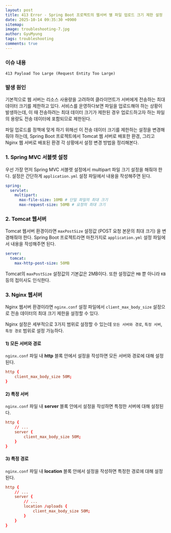 ```yaml
---
layout:	post
title: 413 Error - Spring Boot 프로젝트의 웹서버 별 파일 업로드 크기 제한 설정
date: 2025-10-14 09:35:30 +0900
sitemap: 
image: troubleshooting-7.jpg
author: GyuMyung
tags: troubleshooting
comments: true
---
```


### 이슈 내용
`413 Payload Too Large (Request Entity Too Large)`

### 발생 원인
기본적으로 웹 서버는 리소스 사용량을 고려하여 클라이언트가 서버에게 전송하는 최대 데이터 크기를 제한하고 있다. 서비스를 운영하다보면 파일을 업로드해야 하는 상황이 발생하는데, 이 때 전송하려는 최대 데이터 크기가 제한된 경우 업로드하고자 하는 파일의 용량도 전송 데이터에 포함되므로 제한된다.

파일 업로드를 정책에 맞게 하기 위해선 이 전송 데이터 크기를 제한하는 설정을 변경해줘야 하는데, Spring Boot 프로젝트에서 Tomcat 웹 서버로 배포한 환경, 그리고 Nginx 웹 서버로 배포된 환경 각 상황에서 설정 변경 방법을 정리해본다.

### 1. Spring MVC 서블렛 설정
우선 가장 먼저 Spring MVC 서블렛 설정에서 multipart 파일 크기 설정을 해줘야 한다. 설정은 간단하게 `application.yml` 설정 파일에서 내용을 작성해주면 된다.

```yaml
spring:
  servlet:
    multipart:
      max-file-size: 10MB # 단일 파일의 최대 크기
      max-request-size: 50MB # 요청의 최대 크기
```

### 2. Tomcat 웹서버
Tomcat 웹서버 환경이라면 `maxPostSize` 설정값 (POST 요청 본문의 최대 크기) 을 변경해줘야 한다. Spring Boot 프로젝트라면 마찬가지로 `application.yml` 설정 파일에서 내용을 작성해주면 된다.

```yaml
server:
  tomcat:
    max-http-post-size: 50MB
```

Tomcat의 `maxPostSize` 설정값의 기본값은 2MB이다. 또한 설정값은 `MB` 뿐 아니라 `KB` 등의 접미사도 인식한다.

### 3. Nginx 웹서버
Nginx 웹서버 환경이라면 `nginx.conf` 설정 파일에서 `client_max_body_size` 설정으로 전송 데이터의 최대 크기 제한을 설정할 수 있다.

Nginx 설정은 세부적으로 3가지 범위로 설정할 수 있는데 `모든 서버와 경로`, `특정 서버`, `특정 경로` 범위로 설정 가능하다.

#### 1) 모든 서버와 경로
`nginx.conf` 파일 내 **http** 블록 안에서 설정을 작성하면 모든 서버와 경로에 대해 설정된다.

```conf
http {
    client_max_body_size 50M;
}
```

#### 2) 특정 서버
`nginx.conf` 파일 내 **server** 블록 안에서 설정을 작성하면 특정한 서버에 대해 설정된다.

```conf
http {
    // ...
    server {
        client_max_body_size 50M;
    }
}
```

#### 3) 특정 경로
`nginx.conf` 파일 내 **location** 블록 안에서 설정을 작성하면 특정한 경로에 대해 설정된다.

```conf
http {
    // ...
    server {
        // ...
        location /uploads {
            client_max_body_size 50M;
        }
    }
}
```
